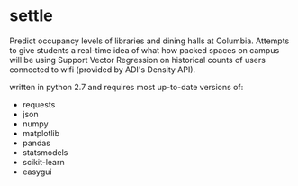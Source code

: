 # settle
Predict occupancy levels of libraries and dining halls at Columbia.
Attempts to give students a real-time idea of what how packed spaces on campus will be using Support Vector Regression on historical counts of users connected to wifi (provided by ADI's Density API).

written in python 2.7 and requires most up-to-date versions of:
+ requests
+ json
+ numpy
+ matplotlib
+ pandas
+ statsmodels
+ scikit-learn
+ easygui
